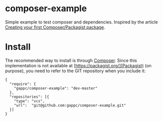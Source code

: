 # composer-example
Simple example to test composer and dependencies. Inspired by the article [Creating your first Composer/Packagist package](http://blog.jgrossi.com/2013/creating-your-first-composer-packagist-package/).

# Install
The recommended way to install is through
[Composer](http://getcomposer.org). Since this implementation is not available at [https://packagist.org/](Packagist) (on purpose), you need to refer to the GIT repository when you include it:

```
{
  "require": {
    "gappc/composer-example": "dev-master"
  },
  "repositories": [{
    "type": "vcs",
    "url":  "git@github.com:gappc/composer-example.git"
  }]
}
```
